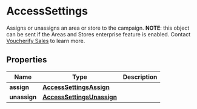 

# AccessSettings

Assigns or unassigns an area or store to the campaign.  **NOTE**: this object can be sent if the Areas and Stores enterprise feature is enabled. Contact [Voucherify Sales](https://www.voucherify.io/contact-sales) to learn more.

## Properties

| Name | Type | Description |
|------------ | ------------- | ------------- |
|**assign** | [**AccessSettingsAssign**](AccessSettingsAssign.md) |  |
|**unassign** | [**AccessSettingsUnassign**](AccessSettingsUnassign.md) |  |



